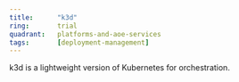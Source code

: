 ```yaml
---
title:      "k3d"
ring:       trial
quadrant:   platforms-and-aoe-services
tags:       [deployment-management]
---
```


k3d is a lightweight version of Kubernetes for orchestration.